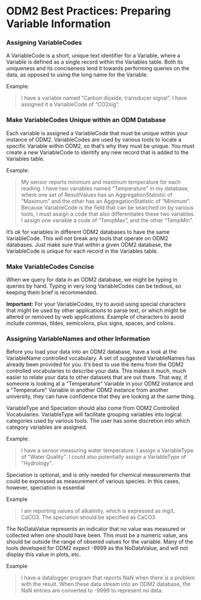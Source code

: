 ODM2 Best Practices: Preparing Variable Information
===================================================

### Assigning VariableCodes ###
A VariableCode is a short, unique text identifier for a Variable, where a Variable is defined as a single record within the Variables table. Both its uniqueness and its conciseness lend it towards performing queries on the data, as opposed to using the long name for the Variable.

Example:

>I have a variable named “Carbon dioxide, transducer signal”. I have assigned it a VariableCode of “CO2sig”.

### Make VariableCodes Unique within an ODM Database ###
Each variable is assigned a VariableCode that must be unique within your instance of ODM2. VariableCodes are used by various tools to locate a specific Variable within ODM2, so that’s why they must be unique. You must create a new VariableCode to identify any new record that is added to the Variables table.

Example:

>My sensor reports minimum and maximum temperature for each reading. I have two variables named “Temperature” in my database, where one set of ResultValues has an AggregationStatistic of “Maximum” and the other has an AggregationStatistic of “Minimum”. Because VariableCode is the field that can be searched on by various tools, I must assign a code that also differentiates these two variables. I assign one variable a code of “TempMax”, and the other “TempMin”.

It’s ok for variables in different ODM2 databases to have the same VariableCode. This will not break any tools that operate on ODM2 databases. Just make sure that within a given ODM2 database, the VariableCode is unique for each record in the Variables table.

### Make VariableCodes Concise ###
When we query for data in an ODM2 database, we might be typing in queries by hand. Typing in very long VariableCodes can be tedious, so keeping them brief is recommended.

**Important:** For your VariableCodes, try to avoid using special characters that might be used by other applications to parse text, or which might be altered or removed by web applications. Example of characters to avoid include commas, tildes, semicolons, plus signs, spaces, and colons.

### Assigning VariableNames and other Information ###
Before you load your data into an ODM2 database, have a look at the VariableName controlled vocabulary. A set of suggested VariableNames has already been provided for you. It’s best to use the items from the ODM2 controlled vocabularies to describe your data. This makes it much, much easier to relate your data to other datasets that are out there. That way, if someone is looking at a "Temperature" Variable in your ODM2 instance and a "Temperature" Variable in another ODM2 instance from another university, they can have confidence that they are looking at the same thing.

VariableType and Speciation should also come from ODM2 Controlled Vocabularies. VariableType will facilitate grouping variables into logical categories used by various tools. The user has some discretion into which category variables are assigned.

Example: 

>I have a sensor measuring water temperature. I assign a VariableType of "Water Quality". I could also potentially assign a VariableType of "Hydrology".

Speciation is optional, and is only needed for chemical measurements that could be expressed as measurement of various species. In this cases, however, speciation is essential

Example

>I am reporting values of alkalinity, which is expressed as mg/L CaCO3. The speciation should be specified as CaCO3.

The NoDataValue represents an indicator that no value was measured or collected when one should have been. This must be a numeric value, ans should be outside the range of obsered values for the variable. Many of the tools developed for ODM2 expect -9999 as the NoDataValue, and will not display this value in plots, etc.

Example

>I have a datalogger program that reports NaN when there is a problem with the result. When these data stream into an ODM2 database, the NaN entries are converted to -9999 to represent no data.
